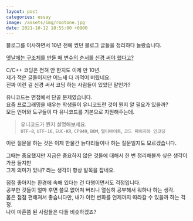 ```yaml
---
layout: post
categories: essay
image: /assets/img/rootone.jpg
date: 2021-10-12 18:55:00 +0900
---
```


블로그를 이사하면서 10년 전에 썼던 블로그 글들을 정리하다 놀랐습니다.

[옛날에는 구조체를 만들 때 변수의 순서를 신경 써야 했다고?](/essay/2011/12/19/%EA%B5%AC%EC%A1%B0%EC%B2%B4%EC%9D%98-%ED%8C%A8%ED%82%B9%EC%97%90-%EB%8C%80%ED%95%9C-%EC%9D%B4%EC%95%BC%EA%B8%B0.html)  

C/C++ 코딩은 전혀 안 한지도 이제 만 10년.  
제가 적은 글들이지만 어느새 다 까먹어 버렸네요.  
진짜 이런 걸 신경 써서 코딩 하는 사람들이 있었단 말인가?  

유니코드는 면접에서 단골 문제였습니다.  
요즘 프로그래밍을 배우는 학생들이 유니코드란 것이 뭔지 알 필요가 있을까?  
모든 언어와 도구들이 다 유니코드를 기본으로 지원해주는데.

> 유니코드가 뭔지 설명해보세요.  
> `UTF-8`, `UTF-16`, `EUC-KR`, `CP949`, `BOM`, `멀티바이트`, `코드 페이지와 인코딩`

이런 질문을 하는 것은 이제 한물간 늙다리들이나 하는 질문일지도 모르겠습니다.

그때는 중요했지만 지금은 중요하지 않은 것들에 대해서 한 번 정리해볼까 싶은 생각이 가끔 들지만  
그게 의미가 있나? 라는 생각이 항상 발목을 잡네요.

점점 좋아지는 환경에 속해 있다는 건 다행이면서도 걱정입니다.  
공부한 것들이 얼마 후면 쓸모 없어져 버리니 열심히 공부해서 뭐하나 하는 생각.  
몸은 점점 편해져서 좋습니다만, 내가 이런 변화를 언제까지 따라갈 수 있을까 하는 걱정.  
나이 마흔쯤 된 사람들은 다들 비슷하겠죠?